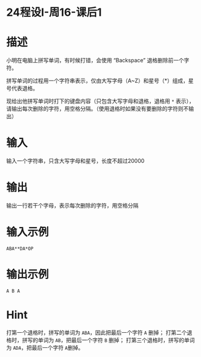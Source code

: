 # 24程设I-周16-课后1

# 描述

小明在电脑上拼写单词，有时候打错，会使用 “Backspace” 退格删除前一个字符。

拼写单词的过程用一个字符串表示，仅由大写字母（A~Z）和星号（*）组成，星号代表退格。

现给出他拼写单词时打下的键盘内容（只包含大写字母和退格，退格用 `*` 表示），请输出每次删除的字符，用空格分隔。（使用退格时如果没有要删除的字符则不输出）

# 输入

输入一个字符串，只含大写字母和星号，长度不超过20000

# 输出

输出一行若干个字母，表示每次删除的字符，用空格分隔

# 输入示例

```
ABA**DA*OP
```

# 输出示例

```
A B A
```

# Hint

打第一个退格时，拼写的单词为 `ABA`，因此把最后一个字符 `A` 删掉； 打第二个退格时，拼写的单词为 `AB`，把最后一个字符 `B` 删掉； 打第三个退格时，拼写的单词为 `ADA`，把最后一个字符 `A`删掉。

